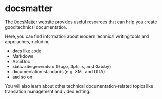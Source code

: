 # docsmatter

[The DocsMatter website](https://www.docsmatter.org/) provides useful resources that can help you create good technical documentation.

Here, you can find information about modern technical writing tools and approaches, including

* docs like code
* Markdown
* AsciiDoc
* static site generators (Hugo, Sphinx, and Gatsby)
* documentation standards (e.g. XML and DITA)
* and so on

You will also learn about other technical documentation-related topics like translation management and video editing.
